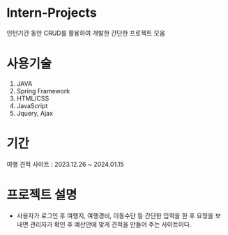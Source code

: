 # Intern-Projects
인턴기간 동안 CRUD를 활용하여 개발한 간단한 프로젝트 모음




# 사용기술
1. JAVA
2. Spring Framework
3. HTML/CSS
4. JavaScript
5. Jquery, Ajax
# 기간
여행 견적 사이트 : 2023.12.26 ~ 2024.01.15
# 프로젝트 설명
- 사용자가 로그인 후 여행지, 여행경비, 이동수단 등 간단한 입력을 한 후 요청을 보내면 관리자가 확인 후 예산안에 맞게 견적을 만들어 주는 사이트이다.
